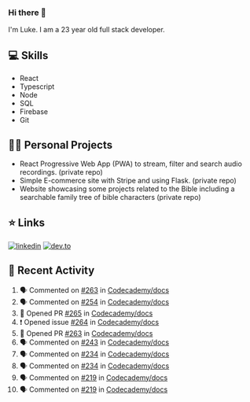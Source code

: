 ### Hi there 👋
I'm Luke. I am a 23 year old full stack developer.

## 💻 Skills 
- React
- Typescript
- Node
- SQL
- Firebase
- Git

## 👷‍♂️ Personal Projects
- React Progressive Web App (PWA) to stream, filter and search audio recordings. (private repo)
- Simple E-commerce site with Stripe and using Flask. (private repo)
- Website showcasing some projects related to the Bible including a searchable family tree of bible characters (private repo)

## ⭐ Links
[![linkedin](https://img.shields.io/badge/linkedin-0A66C2?style=for-the-badge&logo=linkedin)](https://www.linkedin.com/in/bhagyamudgal/)
[![dev.to](https://img.shields.io/badge/Dev.io-0A0A0A?style=for-the-badge&logo=devdotto)](https://dev.to/lukeecart)

## 📢 Recent Activity
<!--START_SECTION:activity-->
1. 🗣 Commented on [#263](https://github.com/Codecademy/docs/issues/263) in [Codecademy/docs](https://github.com/Codecademy/docs)
2. 🗣 Commented on [#254](https://github.com/Codecademy/docs/issues/254) in [Codecademy/docs](https://github.com/Codecademy/docs)
3. 💪 Opened PR [#265](https://github.com/Codecademy/docs/pull/265) in [Codecademy/docs](https://github.com/Codecademy/docs)
4. ❗️ Opened issue [#264](https://github.com/Codecademy/docs/issues/264) in [Codecademy/docs](https://github.com/Codecademy/docs)
5. 💪 Opened PR [#263](https://github.com/Codecademy/docs/pull/263) in [Codecademy/docs](https://github.com/Codecademy/docs)
6. 🗣 Commented on [#243](https://github.com/Codecademy/docs/issues/243) in [Codecademy/docs](https://github.com/Codecademy/docs)
7. 🗣 Commented on [#234](https://github.com/Codecademy/docs/issues/234) in [Codecademy/docs](https://github.com/Codecademy/docs)
8. 🗣 Commented on [#234](https://github.com/Codecademy/docs/issues/234) in [Codecademy/docs](https://github.com/Codecademy/docs)
9. 🗣 Commented on [#219](https://github.com/Codecademy/docs/issues/219) in [Codecademy/docs](https://github.com/Codecademy/docs)
10. 🗣 Commented on [#219](https://github.com/Codecademy/docs/issues/219) in [Codecademy/docs](https://github.com/Codecademy/docs)
<!--END_SECTION:activity-->
